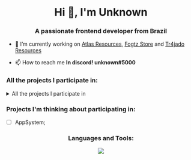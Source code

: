 <h1 align="center">Hi 👋, I'm Unknown</h1>
<h3 align="center">A passionate frontend developer from Brazil</h3>

- 🔭 I’m currently working on [Atlas Resources](https://atlasresources.site), [Fogtz Store](https://discord.gg/VaHfcsM2qh) and [Tr4jado Resources](https://tr4jadoresources.com.br)

- 📫 How to reach me **In discord! unknown#5000**

### All the projects I participate in:
<details><summary>All the projects I participate in</summary>
  - [x] Rio Roleplay;
  - [x] Fogtz Store;
  - [x] Atlas Resources (A passive bot developer);
</details>

### Projects I'm thinking about participating in:
  - [ ] AppSystem;

<h3 align="center">Languages and Tools:</h3>
<p align="center">
  <img src="https://skillicons.dev/icons?i=nextjs,lua,js,ts,tailwind" />
</p>
